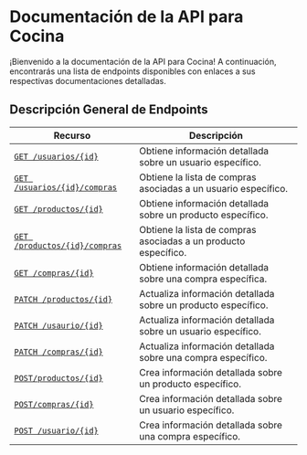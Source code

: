 # Documentación de la API para Cocina

¡Bienvenido a la documentación de la API para Cocina! A continuación, encontrarás una lista de endpoints disponibles con enlaces a sus respectivas documentaciones detalladas.

## Descripción General de Endpoints


| Recurso                              | Descripción |
| ------------------------------------ | ----------- |
| [`GET /usuarios/{id}`](./endpoints/get-usuario-id.md) | Obtiene información detallada sobre un usuario específico. |
| [`GET /usuarios/{id}/compras`](./endpoints/get-usuario-id-compras.md) | Obtiene la lista de compras asociadas a un usuario específico. |
| [`GET /productos/{id}`](./endpoints/get-producto-id.md) | Obtiene información detallada sobre un producto específico. |
| [`GET /productos/{id}/compras`](./endpoints/get-producto-id-compras.md) | Obtiene la lista de compras asociadas a un producto específico. |
| [`GET /compras/{id}`](./endpoints/get-compras-id.md) | Obtiene información detallada sobre una compra específica. |
| [`PATCH /productos/{id}`](./endpoints/patch-producto-id.md) | Actualiza información detallada sobre un producto específico. |
| [`PATCH /usaurio/{id}`](./endpoints/patch-usuario-id.md) | Actualiza información detallada sobre un usuario específico. |
| [`PATCH /compras/{id}`](./endpoints/patch-compras-id.md) | Actualiza información detallada sobre una compra específico. |
| [`POST/productos/{id}`](./endpoints/post-producto.md) | Crea información detallada sobre un producto específico. |
| [`POST/compras/{id}`](./endpoints/post-compras.md) | Crea información detallada sobre un usuario específico. |
| [`POST /usuario/{id}`](./endpoints/post-usuario.md) | Crea información detallada sobre una compra específico. |